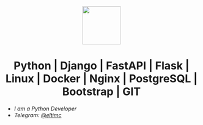 <div id="header" align="center">
<img src=https://media.giphy.com/media/3o7aCTfyhYawdOXcFW/giphy.gif width="100"/>


# Python | Django | FastAPI | Flask | Linux | Docker | Nginx | PostgreSQL | Bootstrap | GIT
 </div>

  - *I am a Python Developer*
  - *Telegram: [@eltimc](https://telegram.me/eltimc)*
